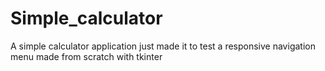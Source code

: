 # Simple_calculator
A simple calculator application just made it to test a responsive navigation menu made from scratch with tkinter
